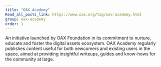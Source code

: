 ```yaml
---
title: "OAX Academy"
Read_all_posts_link: https://www.oax.org/tag/oax-academy.html
group: oax-academy
order: 1
---
```

An initiative launched by OAX Foundation in its commitment to nurture, educate and foster the digital assets ecosystem. OAX Academy regularly publishes content useful for both newcomers and existing users in the space, aimed at providing insightful writeups, guides and know-hows for the community at large. 
